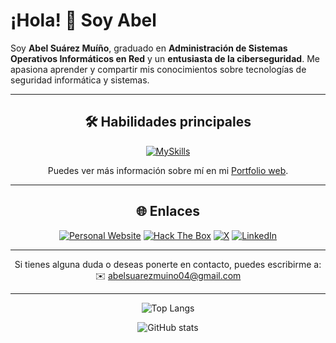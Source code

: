 # ¡Hola! 👋 Soy Abel

Soy **Abel Suárez Muíño**, graduado en **Administración de Sistemas Operativos Informáticos en Red** y un **entusiasta de la ciberseguridad**. Me apasiona aprender y compartir mis conocimientos sobre tecnologías de seguridad informática y sistemas.

***

<div align="center">

## 🛠️ Habilidades principales

[![MySkills](https://skillicons.dev/icons?i=linux,python,bash,kali,php,docker,astro,c,mysql,md,powershell,raspberrypi,regex,tailwind,vscode&theme=dark)]()

Puedes ver más información sobre mí en mi [Portfolio web](https://suarezmuinho.com).


***


## 🌐 Enlaces

[![Personal Website](https://img.shields.io/badge/Blog%20Personal-65c967?style=for-the-badge&logoColor=white)](https://blog.suarezmuinho.com)    [![Hack The Box](https://img.shields.io/badge/HackTheBox-111927?style=for-the-badge&logo=Hack%20The%20Box&logoColor=9FEF00)](https://www.hackthebox.eu/profile/1673263)    [![X](https://img.shields.io/badge/X-000000?style=for-the-badge&logo=x&logoColor=white)](https://x.com/abelsrzz)  [![LinkedIn](https://img.shields.io/badge/LinkedIn-0077B5?style=for-the-badge&logo=linkedin&logoColor=white)](https://www.linkedin.com/in/abelsrz)



***

Si tienes alguna duda o deseas ponerte en contacto, puedes escribirme a:  
✉️ [abelsuarezmuino04@gmail.com](mailto:abelsuarezmuino04@gmail.com)

***

![Top Langs](https://github-readme-stats.vercel.app/api/top-langs?username=abelsrzz&layout=compact&theme=transparent&langs_count=8&card_width=700)

![GitHub stats](https://github-readme-stats.vercel.app/api?username=abelsrzz&show_icons=true&theme=transparent&card_width=700)

</div>